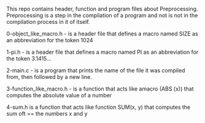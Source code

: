 This repo contains header, function and program files about Preprocessing.
Preprocessing is a step in the compilation of a program and not is not in the compilation process in it of itself.

0-object_like_macro.h - is a header file that defines a macro named SIZE as an abbreviation for the token 1024

1-pi.h - is a header file that defines a macro named PI as an abbreviation for the token 3.1415...

2-main.c - is a program that prints the name of the file it was compiled from, then followed by a new line.

3-function_like_macro.h - is a function that acts like amacro (ABS (x)) that computes the absolute value of a number

4-sum.h is a function that acts like function SUM(x, y) that computes the sum oft == the numbers x and y
